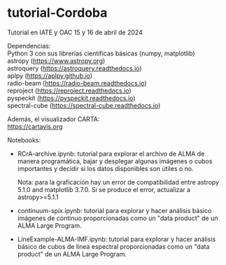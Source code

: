 # tutorial-Cordoba
Tutorial en IATE y OAC 15 y 16 de abril de 2024

Dependencias: \
Python 3 con sus librerías científicas básicas (numpy, matplotlib) \
astropy (https://www.astropy.org) \
astroquery (https://astroquery.readthedocs.io) \
aplpy (https://aplpy.github.io) \
radio-beam (https://radio-beam.readthedocs.io) \
reproject (https://reproject.readthedocs.io) \
pyspeckit (https://pyspeckit.readthedocs.io) \
spectral-cube (https://spectral-cube.readthedocs.io)

Además, el visualizador CARTA: \
https://cartavis.org

Notebooks: 

- RCrA-archive.ipynb: tutorial para explorar el archivo de ALMA de manera programática, bajar y desplegar algunas imágenes o cubos importantes y decidir si los datos disponibles son útiles o no.

  Nota: para la graficación hay un error de compatibilidad entre astropy 5.1.0 and matplotlib 3.7.0. 
Si se produce el error, actualizar a astropy>=5.1.1 
  
- continuum-spix.ipynb: tutorial para explorar y hacer análisis básico imágenes de continuo proporcionadas como un "data product" de un ALMA Large Program. 

- LineExample-ALMA-IMF.ipynb: tutorial para explorar y hacer análisis básico de cubos de línea espectral proporcionadas como un "data product" de un ALMA Large Program. 
